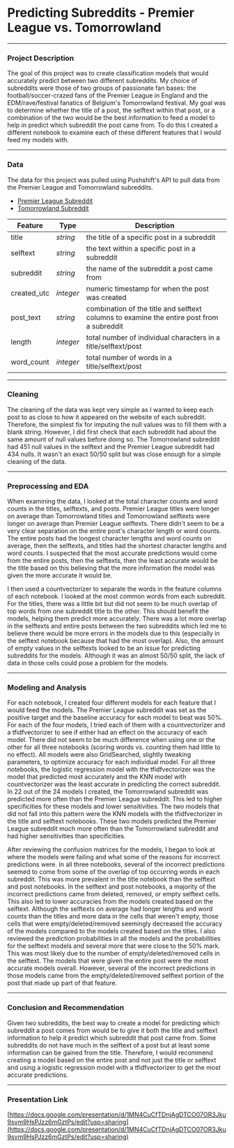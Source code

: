 # Predicting Subreddits - Premier League vs. Tomorrowland

---

### Project Description

The goal of this project was to create classification models that would accurately predict between two different subreddits.  My choice of subreddits were those of two groups of passionate fan bases: the football/soccer-crazed fans of the Premier League in England and the EDM/rave/festival fanatics of Belgium's Tomorrowland festival.  My goal was to determine whether the title of a post, the selftext within that post, or a combination of the two would be the best information to feed a model to help in predict which subreddit the post came from.  To do this I created a different notebook to examine each of these different features that I would feed my models with.

---

### Data

The data for this project was pulled using Pushshift's API to pull data from the Premier League and Tomorrowland subreddits.

* [Premier League Subreddit](https://www.reddit.com/r/PremierLeague/)
* [Tomorrowland Subreddit](https://www.reddit.com/r/Tomorrowland/)

|Feature|Type|Description|
|---|---|---|
|title|*string*|the title of a specific post in a subreddit|
|selftext|*string*|the text within a specific post in a subreddit|
|subreddit|*string*|the name of the subreddit a post came from|
|created_utc|*integer*|numeric timestamp for when the post was created|
|post_text|*string*|combination of the title and selftext columns to examine the entire post from a subreddit|
|length|*integer*|total number of individual characters in a title/selftext/post|
|word_count|*integer*|total number of words in a title/selftext/post|

---

### Cleaning

The cleaning of the data was kept very simple as I wanted to keep each post to as close to how it appeared on the website of each subreddit.  Therefore, the simplest fix for imputing the null values was to fill them with a blank string.  However, I did first check that each subreddit had about the same amount of null values before doing so.  The Tomorrowland subreddit had 451 null values in the selftext and the Premier League subreddit had 434 nulls.  It wasn't an exact 50/50 split but was close enough for a simple cleaning of the data.

---

### Preprocessing and EDA

When examining the data, I looked at the total character counts and word counts in the titles, selftexts, and posts.  Premier League titles were longer on average than Tomorrowland titles and Tomorrowland selftexts were longer on average than Premier League selftexts.  There didn't seem to be a very clear separation on the entire post's character length or word counts.  The entire posts had the longest character lengths and word counts on average, then the selftexts, and titles had the shortest character lengths and word counts.  I suspected that the most accurate predictions would come from the entire posts, then the selftexts, then the least accurate would be the title based on this believing that the more information the model was given the more accurate it would be.

I then used a countvectorizer to separate the words in the feature columns of each notebook.  I looked at the most common words from each subreddit.  For the titles, there was a little bit but did not seem to be much overlap of top words from one subreddit title to the other.  This should benefit the models, helping them predict more accurately.  There was a lot more overlap in the selftexts and entire posts between the two subreddits which led me to believe there would be more errors in the models due to this (especially in the selftext notebook because that had the most overlap).  Also, the amount of empty values in the selftexts looked to be an issue for predicting subreddits for the models.  Although it was an almost 50/50 split, the lack of data in those cells could pose a problem for the models.

---

### Modeling and Analysis

For each notebook, I created four different models for each feature that I would feed the models.  The Premier League subreddit was set as the positive target and the baseline accuracy for each model to beat was 50%.  For each of the four models, I tried each of them with a countvectorizer and a tfidfvectorizer to see if either had an effect on the accuracy of each model.  There did not seem to be much difference when using one or the other for all three notebooks (scoring words vs. counting them had little to no effect).  All models were also GridSearched, slightly tweaking parameters, to optimize accuracy for each individual model.  For all three notebooks, the logistic regression model with the tfidfvectorizer was the model that predicted most accurately and the KNN model with countvectorizer was the least accurate in predicting the correct subreddit.  In 22 out of the 24 models I created, the Tomorrowland subreddit was predicted more often than the Premier League subreddit.  This led to higher specificities for these models and lower sensitivities.  The two models that did not fall into this pattern were the KNN models with the tfidfvectorizer in the title and selftext notebooks.  These two models predicted the Premier League subreddit much more often than the Tomorrowland subreddit and had higher sensitivities than specificities.

After reviewing the confusion matrices for the models, I began to look at where the models were failing and what some of the reasons for incorrect predictions were.  In all three notebooks, several of the incorrect predictions seemed to come from some of the overlap of top occurring words in each subreddit.  This was more prevalent in the title notebook than the selftext and post notebooks.  In the selftext and post notebooks, a majority of the incorrect predictions came from deleted, removed, or empty selftext cells.  This also led to lower accuracies from the models created based on the selftext.  Although the selftexts on average had longer lengths and word counts than the titles and more data in the cells that weren't empty, those cells that were empty/deleted/removed seemingly decreased the accuracy of the models compared to the models created based on the titles.  I also reviewed the prediction probabilities in all the models and the probabilities for the selftext models and several more that were close to the 50% mark.  This was most likely due to the number of empty/deleted/removed cells in the selftext.  The models that were given the entire post were the most accurate models overall.  However, several of the incorrect predictions in those models came from the empty/deleted/removed selftext portion of the post that made up part of that feature.

---

### Conclusion and Recommendation

Given two subreddits, the best way to create a model for predicting which subreddit a post comes from would be to give it both the title and selftext information to help it predict which subreddit that post came from.  Some subreddits do not have much in the selftext of a post but at least some information can be gained from the title.  Therefore, I would recommend creating a model based on the entire post and not just the title or selftext and using a logistic regression model with a tfidfvectorizer to get the most accurate predictions.

---

### Presentation Link

[https://docs.google.com/presentation/d/1MN4CuCfTDnjAgDTCO07OR3Jku9svm9HsPJzz6mGztPs/edit?usp=sharing](https://docs.google.com/presentation/d/1MN4CuCfTDnjAgDTCO07OR3Jku9svm9HsPJzz6mGztPs/edit?usp=sharing)